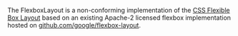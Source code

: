 The FlexboxLayout is a non-conforming implementation of the [CSS Flexible Box Layout](https://www.w3.org/TR/css-flexbox-1/) based on an existing Apache-2 licensed flexbox implementation hosted on [github.com/google/flexbox-layout](https://github.com/google/flexbox-layout).